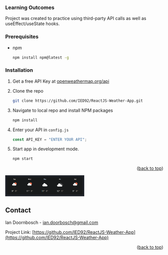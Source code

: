 ### Learning Outcomes

Project was created to practice using third-party API calls as well as useEffect/useState hooks.

### Prerequisites

- npm
  ```sh
  npm install npm@latest -g
  ```

### Installation

1. Get a free API Key at [openweathermap.org/api](https://openweathermap.org/api)
2. Clone the repo
   ```sh
   git clone https://github.com/IED92/ReactJS-Weather-App.git
   ```
3. Navigate to local repo and install NPM packages

   ```sh
   npm install
   ```

4. Enter your API in `config.js`
   ```js
   const API_KEY = "ENTER YOUR API";
   ```
5. Start app in development mode.
   ```sh
   npm start
   ```

<p align="right">(<a href="#top">back to top</a>)</p>

<!-- USAGE EXAMPLES -->

<img src="https://raw.githubusercontent.com/IED92/ReactJS-Weather-App/master/Screenshot.png" width=50% height=50% />

<!-- CONTACT -->

## Contact

Ian Doornbosch - ian.doorbosch@gmail.com

Project Link: [https://github.com/IED92/ReactJS-Weather-App](https://github.com/IED92/ReactJS-Weather-App)

<p align="right">(<a href="#top">back to top</a>)</p>
